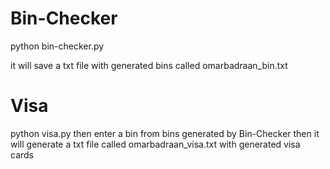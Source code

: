# Bin-Checker
python bin-checker.py

it will save a txt file with generated bins called omarbadraan_bin.txt

# Visa
python visa.py
then enter a bin from bins generated by Bin-Checker then it will generate a txt file called omarbadraan_visa.txt with generated visa cards
